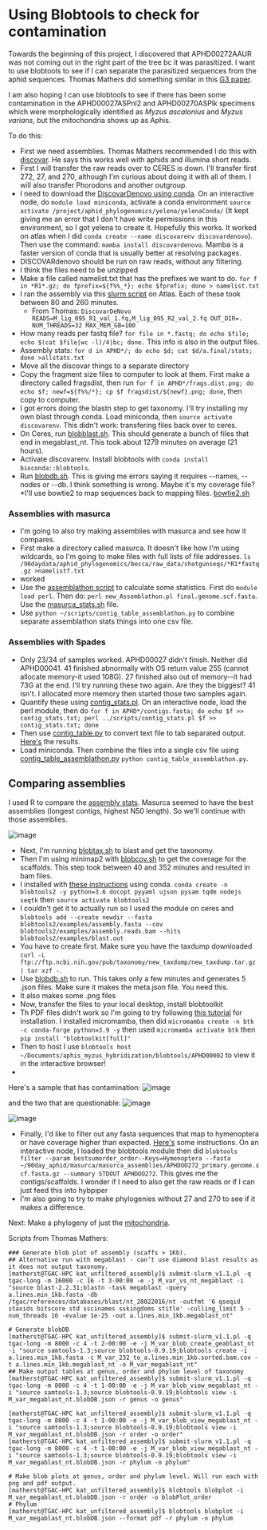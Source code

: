 # Using Blobtools to check for contamination

Towards the beginning of this project, I discovered that APHD00272AAUR was not coming out in the right part of the tree bc it was parasitized. I want to use blobtools to see if I can separate the parasitized sequences from the aphid sequences. Thomas Mathers did something similar in this [G3 paper](https://academic.oup.com/g3journal/article/10/3/899/6026189).

I am also hoping I can use blobtools to see if there has been some contamination in the APHD00027ASPnl2 and APHD00270ASPlk specimens which were morphologically identified as *Myzus ascalonius* and *Myzus varians*, but the mitochondria shows up as Aphis.

To do this:
* First we need assemblies. Thomas Mathers recommended I do this with [discovar](https://github.com/broadinstitute/discovar_de_novo). He says this works well with aphids and illumina short reads.
* First I will transfer the raw reads over to CERES is down. I'll transfer first 272, 27, and 270, although I'm curious about doing it with all of them. I will also transfer Phorodons and another outgroup.
* I need to download the [DiscovarDenovo using conda](https://bioconda.github.io/recipes/discovar-denovo/README.html). On an interactive node, do `module load miniconda`, activate a conda environment `source activate /project/aphid_phylogenomics/yelena/yelenaConda/` (It kept giving me an error that I don't have write permissions in this environment, so I got yelena to create it. Hopefully this works. It worked on atlas when I did `conda create --name discovarenv discovardenovo`). Then use the command: `mamba install discovardenovo`. Mamba is a faster version of conda that is usually better at resolving packages. 
* DISCOVARdenovo should be run on raw reads, without any filtering.
* I think the files need to be unzipped
* Make a file called namelist.txt that has the prefixes we want to do. `for f in *R1*.gz; do fprefix=${f%%_*}; echo $fprefix; done > namelist.txt`
* I ran the assembly via this [slurm script](scripts/discovar_atlas.sh) on Atlas. Each of these took between 80 and 260 minutes.
   * From Thomas: `DiscovarDeNovo READS=M_lig_095_R1_val_1.fq,M_lig_095_R2_val_2.fq OUT_DIR=. NUM_THREADS=32 MAX_MEM_GB=100`
* How many reads per fastq file? `for file in *.fastq; do echo $file; echo $(cat $file|wc -l)/4|bc; done.` This info is also in the output files.
* Assembly stats: `for d in APHD*/; do echo $d; cat $d/a.final/stats; done >allstats.txt`
* Move all the discovar things to a separate directory
* Copy the fragment size files to computer to look at them. First make a directory called fragsdist, then run `for f in APHD*/frags.dist.png; do echo $f; newf=${f%%/*}; cp $f fragsdist/${newf}.png; done`, then copy to computer.
* I got errors doing the blastn step to get taxonomy. I'll try installing my own blast through conda. Load miniconda, then `source activate discovarenv`. This didn't work: transfering files back over to ceres.
* On Ceres, run [blobblast.sh](scripts/blobblast.sh). This should generate a bunch of files that end in megablast_nt. This took about 1279 minutes on average (21 hours). 
* Activate discovarenv. Install blobtools with `conda install bioconda::blobtools`.
* Run [blobdb.sh](scripts/blobdb.sh). This is giving me errors saying it requires --names, --nodes or --db. I think something is wrong. Maybe it's my coverage file?
*I'll use bowtie2 to map sequences back to mapping files. [bowtie2.sh](scripts/bowtie2.sh)

### Assemblies with masurca
* I'm going to also try making assemblies with masurca and see how it compares.
* First make a directory called masurca. It doesn't like how I'm using wildcards, so I'm going to make files with full lists of file addresses. `ls /90daydata/aphid_phylogenomics/becca/raw_data/shotgunseqs/*R1*fastq.gz >namelistf.txt`
* worked
* Use the [assemblathon script](https://github.com/ISUGIFsingularity/utilities/blob/master/utilities/new_Assemblathon.pl) to calculate some statistics. First do `module load perl`. Then do: `perl new_Assemblathon.pl final.genome.scf.fasta`. Use the [masurca_stats.sh](scripts/masurca_stats.sh) file.
* Use `python ~/scripts/contig_table_assemblathon.py` to combine separate assemblathon stats things into one csv file.

### Assemblies with Spades
* Only 23/34 of samples worked. APHD00027 didn't finish. Neither did APHD00041. 41 finished abnormally with OS return value 255 (cannot allocate memory-it used 108G). 27 finished also out of memory--it had 73G at the end. I'll try running these two again. Are they the biggest? 41 isn't. I allocated more memory then started those two samples again.
* Quantify these using [contig_stats.pl](https://github.com/KorfLab/Perl_utils/blob/master/contig_stats.pl). On an interactive node, load the perl module, then do `for f in APHD*/contigs.fasta; do echo $f >> contig_stats.txt; perl ../scripts/contig_stats.pl $f >> contig_stats.txt; done`
* Then use [contig_table.py](scripts/contig_table.py) to convert text file to tab separated output. [Here's](https://docs.google.com/spreadsheets/d/1lA_A7v1McQYVXbxUdtAB53EJPoQIcvBhJ5BX2rukXvc/edit#gid=1651959159) the results.
* Load miniconda. Then combine the files into a single csv file using [contig_table_assemblathon.py](scripts/contig_table_assemblathon.py) `python contig_table_assemblathon.py`.


## Comparing assemblies
I used R to compare the [assembly stats](scripts/comparing_assemblies.r). Masurca seemed to have the best assemblies (longest contigs, highest N50 length). So we'll continue with those assemblies.

![image](figs/n_contigs_avgContigSize.png)

* Next, I'm running [blobtax.sh](scripts/blobtax.sh) to blast and get the taxonomy.
* Then I'm using minimap2 with [blobcov.sh](scripts/blobcov.sh) to get the coverage for the scaffolds. This step took between 40 and 352 minutes and resulted in bam files.
* I installed with [these instructions](https://blobtoolkit.genomehubs.org/blobtools2/blobtools2-tutorials/getting-started-with-blobtools2/) using conda. `conda create -n blobtools2 -y python=3.6 docopt pyyaml ujson pysam tqdm nodejs seqtk` then `source activate blobtools2`
* I couldn't get it to actually run so I used the module on ceres and `blobtools add --create newdir --fasta blobtools2/examples/assembly.fasta --cov blobtools2/examples/assembly.reads.bam --hits blobtools2/examples/blast.out`
* You have to create first. Make sure you have the taxdump downloaded `curl -L ftp://ftp.ncbi.nih.gov/pub/taxonomy/new_taxdump/new_taxdump.tar.gz | tar xzf -`.
* Use [blobdb.sh](scripts/blobdb.sh) to run. This takes only a few minutes and generates 5 .json files. Make sure it makes the meta.json file. You need this.
* It also makes some .png files
* Now, transfer the files to your local desktop, install blobtoolkit
* Th PDF files didn't work so I'm going to try following [this tutorial](https://bga23.org/btk-cli/materials/#details) for installation. I installed micromamba, then did `micromamba create -n btk -c conda-forge python=3.9 -y` then used `micromamba activate btk` then `pip install "blobtoolkit[full]"`
* Then to host I use `blobtools host ~/Documents/aphis_myzus_hybridization/blobtools/APHD00002` to view it in the interactive browser!
* 

Here's a sample that has contamination:
![image](figs/APHDOO272.blob.circle.png)

and the two that are questionable:
![image](figs/APHDOO270.blob.circle.png)

![image](figs/APHD00027.blob.circle.png)


* Finally, I'd like to filter out any fasta sequences that map to hymenoptera or have coverage higher than expected. [Here's](https://blobtoolkit.genomehubs.org/blobtools2/blobtools2-tutorials/filtering-a-dataset/) some instructions. On an interactive node, I loaded the blobtools module then did `blobtools filter --param bestsumorder_order--Keys=Hymenoptera --fasta ~/90day_aphid/masurca/masurca_assemblies/APHDOO272_primary.genome.scf.fasta.gz --summary STDOUT APHDOO272`. This gives me the contigs/scaffolds. I wonder if I need to also get the raw reads or if I can just feed this into hybpiper
* I'm also going to try to make phylogenies without 27 and 270 to see if it makes a difference.
  
Next: Make a phylogeny of just the [mitochondria](mito_tree.md).


Scripts from Thomas Mathers:
```
### Generate blob plot of assembly (scaffs > 1Kb).
## Alternative run with megablast - can’t use diamond blast results as it does not output taxonomy. 
[matherst@TGAC-HPC kat_unfiltered_assembly]$ submit-slurm_v1.1.pl -q tgac-long -m 16000 -c 16 -t 3-00:00 -e -j M_var_vs_nt_megablast -i "source blast-2.2.31;blastn -task megablast -query a.lines.min_1kb.fasta -db /tgac/references/databases/blast/nt_28022016/nt -outfmt '6 qseqid staxids bitscore std sscinames sskingdoms stitle' -culling_limit 5 -num_threads 16 -evalue 1e-25 -out a.lines.min_1kb.megablast_nt"

# Generate blobDB
[matherst@TGAC-HPC kat_unfiltered_assembly]$ submit-slurm_v1.1.pl -q tgac-long -m 8000 -c 4 -t 2-00:00 -e -j M_var_blob_create_geablast_nt -i "source samtools-1.3;source blobtools-0.9.19;blobtools create -i a.lines.min_1kb.fasta -c M_var_232_to_a.lines.min_1kb.sorted.bam.cov -t a.lines.min_1kb.megablast_nt -o M_var_megablast_nt"
## Make output tables at genus, order and phylum level of taxonomy
[matherst@TGAC-HPC kat_unfiltered_assembly]$ submit-slurm_v1.1.pl -q tgac-long -m 8000 -c 4 -t 1-00:00 -e -j M_var_blob_view_megablast_nt -i "source samtools-1.3;source blobtools-0.9.19;blobtools view -i M_var_megablast_nt.blobDB.json -r genus -o genus"

[matherst@TGAC-HPC kat_unfiltered_assembly]$ submit-slurm_v1.1.pl -q tgac-long -m 8000 -c 4 -t 1-00:00 -e -j M_var_blob_view_megablast_nt -i "source samtools-1.3;source blobtools-0.9.19;blobtools view -i M_var_megablast_nt.blobDB.json -r order -o order"
[matherst@TGAC-HPC kat_unfiltered_assembly]$ submit-slurm_v1.1.pl -q tgac-long -m 8000 -c 4 -t 1-00:00 -e -j M_var_blob_view_megablast_nt -i "source samtools-1.3;source blobtools-0.9.19;blobtools view -i M_var_megablast_nt.blobDB.json -r phylum -o phylum"

# Make blob plots at genus, order and phylum level. Will run each with png and pdf output. 
[matherst@TGAC-HPC kat_unfiltered_assembly]$ blobtools blobplot -i M_var_megablast_nt.blobDB.json -r order -o blobPlot_order
# Phylum
[matherst@TGAC-HPC kat_unfiltered_assembly]$ blobtools blobplot -i M_var_megablast_nt.blobDB.json --format pdf -r phylum -o phylum
```

